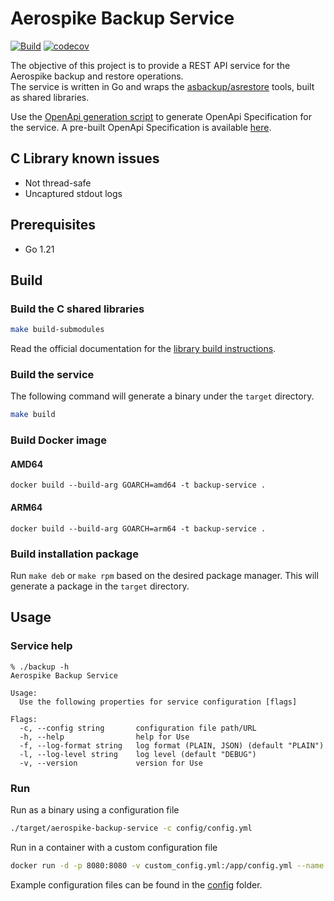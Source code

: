 # Aerospike Backup Service
[![Build](https://github.com/aerospike/aerospike-backup-service/actions/workflows/build.yml/badge.svg)](https://github.com/aerospike/aerospike-backup-service/actions/workflows/build.yml)
[![codecov](https://codecov.io/gh/aerospike/aerospike-backup-service/branch/main/graph/badge.svg)](https://codecov.io/gh/aerospike/aerospike-backup-service)

The objective of this project is to provide a REST API service for the Aerospike backup and restore operations.  
The service is written in Go and wraps the [asbackup/asrestore](https://github.com/aerospike/aerospike-tools-backup) 
tools, built as shared libraries.

Use the [OpenApi generation script](./scripts/generate_OpenApi.sh) to generate OpenApi Specification for the service.
A pre-built OpenApi Specification is available [here](https://aerospike.github.io/aerospike-backup-service/).

## C Library known issues
* Not thread-safe
* Uncaptured stdout logs

## Prerequisites

* Go 1.21

## Build

### Build the C shared libraries
```bash
make build-submodules
```
Read the official documentation for the [library build instructions](https://github.com/aerospike/aerospike-tools-backup#build-examples).

### Build the service
The following command will generate a binary under the `target` directory.
```bash
make build
```

### Build Docker image
#### AMD64
```
docker build --build-arg GOARCH=amd64 -t backup-service .
```

#### ARM64
```
docker build --build-arg GOARCH=arm64 -t backup-service .
```

### Build installation package
Run `make deb` or `make rpm` based on the desired package manager.
This will generate a package in the `target` directory.

## Usage

### Service help
```
% ./backup -h                  
Aerospike Backup Service

Usage:
  Use the following properties for service configuration [flags]

Flags:
  -c, --config string       configuration file path/URL
  -h, --help                help for Use
  -f, --log-format string   log format (PLAIN, JSON) (default "PLAIN")
  -l, --log-level string    log level (default "DEBUG")
  -v, --version             version for Use
```

### Run
Run as a binary using a configuration file
```bash
./target/aerospike-backup-service -c config/config.yml
```

Run in a container with a custom configuration file
```bash
docker run -d -p 8080:8080 -v custom_config.yml:/app/config.yml --name backup-service backup-service "-lINFO"
```

Example configuration files can be found in the [config](./config/) folder.
